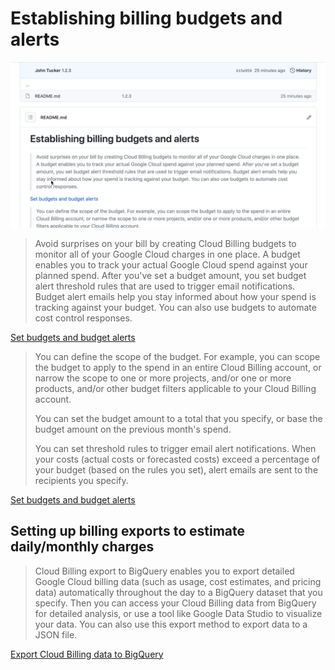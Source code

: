 # Establishing billing budgets and alerts

[![Video](video.png)](https://youtu.be/WgrqXvb9s7o)

> Avoid surprises on your bill by creating Cloud Billing budgets to monitor all of your Google Cloud charges in one place. A budget enables you to track your actual Google Cloud spend against your planned spend. After you've set a budget amount, you set budget alert threshold rules that are used to trigger email notifications. Budget alert emails help you stay informed about how your spend is tracking against your budget. You can also use budgets to automate cost control responses.

[Set budgets and budget alerts](https://cloud.google.com/billing/docs/how-to/budgets)

> You can define the scope of the budget. For example, you can scope the budget to apply to the spend in an entire Cloud Billing account, or narrow the scope to one or more projects, and/or one or more products, and/or other budget filters applicable to your Cloud Billing account.
>
> You can set the budget amount to a total that you specify, or base the budget amount on the previous month's spend.
>
> You can set threshold rules to trigger email alert notifications. When your costs (actual costs or forecasted costs) exceed a percentage of your budget (based on the rules you set), alert emails are sent to the recipients you specify.

[Set budgets and budget alerts](https://cloud.google.com/billing/docs/how-to/budgets)

## Setting up billing exports to estimate daily/monthly charges

> Cloud Billing export to BigQuery enables you to export detailed Google Cloud billing data (such as usage, cost estimates, and pricing data) automatically throughout the day to a BigQuery dataset that you specify. Then you can access your Cloud Billing data from BigQuery for detailed analysis, or use a tool like Google Data Studio to visualize your data. You can also use this export method to export data to a JSON file.

[Export Cloud Billing data to BigQuery](https://cloud.google.com/billing/docs/how-to/export-data-bigquery)
